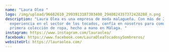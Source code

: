 ```yaml
---
name: "Laura Olea "
logo: /img/upload/96682610_2993913187383400_2940824357372428288_n.png
description: "Laura Olea es una empresa de moda malagueña. Con más de 20 años de
  experiencia en el sector de los tocados, confía en nosotros para comunicar su
  primera colección de ropa, hecho a mano en Málaga. "
instagram: https://www.instagram.com/lauraolea/
facebook: https://www.facebook.com/LauraOleaTocadosySombreros/
websiteUrl: https://lauraolea.com/
---
```


